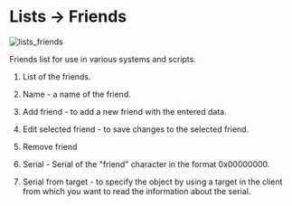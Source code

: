 # Lists -> Friends

![lists_friends](http://www.imageup.ru/img290/2713068/tab_lists_friends.png)

Friends list for use in various systems and scripts.

1) List of the friends.

2) Name - a name of the friend.

3) Add friend - to add a new friend with the entered data.

4) Edit selected friend - to save changes to the selected friend.

5) Remove friend

6) Serial - Serial of the "friend" character in the format 0x00000000.

7) Serial from target - to specify the object by using a target in the client from which you want to read the information about the serial.